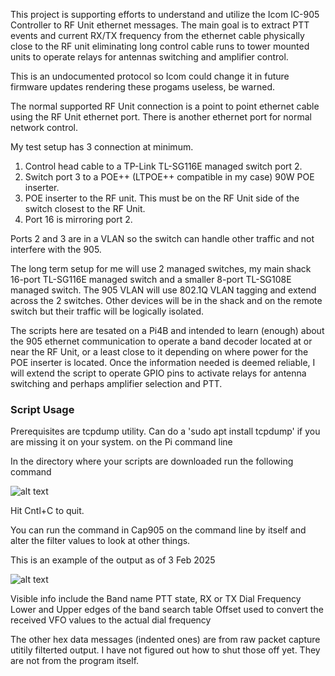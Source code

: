 This project is supporting efforts to understand and utilize the Icom IC-905 Controller to RF Unit ethernet messages. The main goal is to extract PTT events and current RX/TX frequency from the ethernet cable physically close to the RF unit eliminating long control cable runs to tower mounted units to operate relays for antennas switching and amplifier control. 

This is an undocumented protocol so Icom could change it in future firmware updates rendering these progams useless, be warned.

The normal supported RF Unit connection is a point to point ethernet cable using the RF Unit ethernet port.  There is another ethernet port for normal network control.

My test setup has 3 connection at minimum.  
1. Control head cable to a TP-Link TL-SG116E managed switch port 2.
2. Switch port 3 to a POE++ (LTPOE++ compatible in my case) 90W POE inserter.
3. POE inserter to the RF unit.  This must be on the RF Unit side of the switch closest to the RF Unit.
4. Port 16 is mirroring port 2.

Ports 2 and 3 are in a VLAN so the switch can handle other traffic and not interfere with the 905.

The long term setup for me will use 2 managed switches, my main shack 16-port TL-SG116E managed switch and a smaller 8-port TL-SG108E managed switch.  The 905 VLAN will use 802.1Q VLAN tagging and extend across the 2 switches.  Other devices will be in the shack and on the remote switch but their traffic will be logically isolated.

The scripts here are tesated on a Pi4B and intended to learn (enough) about the 905 ethernet communication to operate a band decoder located at or near the RF Unit, or a least close to it depending on where power for the POE inserter is located.  Once the information needed is deemed reliable, I will extend the script to operate GPIO pins to activate relays for antenna switching and perhaps amplifier selection and PTT.

### Script Usage

Prerequisites are tcpdump utility.  Can do a 'sudo apt install tcpdump' if you are missing it on your system.
on the Pi command line

In the directory where your scripts are downloaded run the following command

![alt text]({6CF3CB7B-DFC4-4050-8732-81F6FBB82EC0}.png)

Hit Cntl+C to quit.

You can run the command in Cap905 on the command line by itself and alter the filter values to look at other things.

This is an example of the output as of 3 Feb 2025

![alt text]({5C5EB2F7-17C9-459D-8585-4E5027287215}.png)

Visible info include the 
Band name
PTT state, RX or TX
Dial Frequency
Lower and Upper edges of the band search table
Offset used to convert the received VFO values to the actual dial frequency

The other hex data messages (indented ones) are from raw packet capture utitily filterted output.  I have not figured out how to shut those off yet.  They are not from the program itself.
